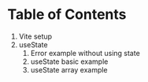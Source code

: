 # Table of Contents

1. Vite setup
2. useState
   1. Error example without using state
   2. useState basic example
   3. useState array example
